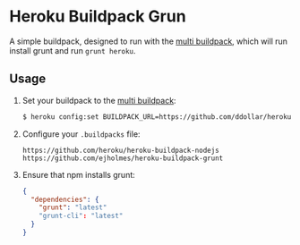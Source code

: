 # Heroku Buildpack Grun

A simple buildpack, designed to run with the [multi buildpack](https://github.com/ddollar/heroku-buildpack-multi),
which will run install grunt and run `grunt heroku`.

## Usage

1. Set your buildpack to the [multi buildpack](https://github.com/ddollar/heroku-buildpack-multi):

   ```bash
   $ heroku config:set BUILDPACK_URL=https://github.com/ddollar/heroku-buildpack-multi
   ```

2. Configure your `.buildpacks` file:

   ```
   https://github.com/heroku/heroku-buildpack-nodejs
   https://github.com/ejholmes/heroku-buildpack-grunt
   ```

3. Ensure that npm installs grunt:

   ```json
   {
     "dependencies": {
       "grunt": "latest"
       "grunt-cli": "latest"
     }
   }
   ```
